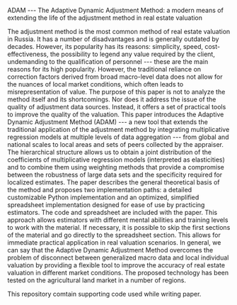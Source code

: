 ADAM --- The Adaptive Dynamic Adjustment Method: a modern means of extending the life of the adjustment method in real estate valuation

The adjustment method is the most common method of real estate valuation in Russia. It has a number of disadvantages and is generally outdated by decades. However, its popularity has its reasons: simplicity, speed, cost-effectiveness, the possibility to legend any value required by the client, undemanding to the qualification of personnel --- these are the main reasons for its high popularity. However, the traditional reliance on correction factors derived from broad macro-level data does not allow for the nuances of local market conditions, which often leads to misrepresentation of value. The purpose of this paper is not to analyze the method itself and its shortcomings. Nor does it address the issue of the quality of adjustment data sources. Instead, it offers a set of practical tools to improve the quality of the valuation. This paper introduces the Adaptive Dynamic Adjustment Method (ADAM) --- a new tool that extends the traditional application of the adjustment method by integrating multiplicative regression models at multiple levels of data aggregation --- from global and national scales to local areas and sets of peers collected by the appraiser. The hierarchical structure allows us to obtain a joint distribution of the coefficients of multiplicative regression models (interpreted as elasticities) and to combine them using weighting methods that provide a compromise between the robustness of large data sets and the specificity required for localized estimates.  The paper describes the general theoretical basis of the method and proposes two implementation paths: a detailed customizable Python implementation and an optimized, simplified spreadsheet implementation designed for ease of use by practicing estimators. The code and spreadsheet are included with the paper. This approach allows estimators with different mental abilities and training levels to work with the material. If necessary, it is possible to skip the first sections of the material and go directly to the spreadsheet section. This allows for immediate practical application in real valuation scenarios. In general, we can say that the Adaptive Dynamic Adjustment Method overcomes the problem of disconnect between generalized macro data and local individual valuation by providing a flexible tool to improve the accuracy of real estate valuation in different market conditions. The proposed technology has been tested on the agricultural land market in a number of regions.

This repository comtain supporting code used while writing paper.
